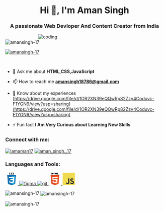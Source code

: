 <h1 align="center">Hi 👋, I'm Aman Singh</h1>
<h3 align="center">A passionate Web Devloper And Content Creator from India</h3>

<img align="right" alt="coding" width="400px" src="https://user-images.githubusercontent.com/55389276/140866485-8fb1c876-9a8f-4d6a-98dc-08c4981eaf70.gif
">

<p align="left"> <img src="https://komarev.com/ghpvc/?username=amansingh-17&label=Profile%20views&color=0e75b6&style=flat" alt="amansingh-17" /> </p>

<p align="left"> <a href="https://github.com/ryo-ma/github-profile-trophy"><img src="https://github-profile-trophy.vercel.app/?username=amansingh-17" alt="amansingh-17" /></a> </p>

<p align="left"> <a href="https://twitter.com/" target="blank"><img src="https://img.shields.io/twitter/follow/?logo=twitter&style=for-the-badge" alt="" /></a> </p>

- 💬 Ask me about **HTML,CSS,JavaScript**

- 📫 How to reach me **amansingh18786@gmail.com**

- 📄 Know about my experiences [https://drive.google.com/file/d/1OR2XN39eQQwRp82Zzy4Coduvc-F1YGN9/view?usp=sharing](https://drive.google.com/file/d/1OR2XN39eQQwRp82Zzy4Coduvc-F1YGN9/view?usp=sharing)

- ⚡ Fun fact **I Am Very Curious about Learning New Skills**

<h3 align="left">Connect with me:</h3>
<p align="left">
<a href="https://linkedin.com/in/iamaman17" target="blank"><img align="center" src="https://raw.githubusercontent.com/rahuldkjain/github-profile-readme-generator/master/src/images/icons/Social/linked-in-alt.svg" alt="iamaman17" height="30" width="40" /></a>
<a href="https://instagram.com/aman_singh._17" target="blank"><img align="center" src="https://raw.githubusercontent.com/rahuldkjain/github-profile-readme-generator/master/src/images/icons/Social/instagram.svg" alt="aman_singh._17" height="30" width="40" /></a>
</p>

<h3 align="left">Languages and Tools:</h3>
<p align="left"> <a href="https://www.w3schools.com/css/" target="_blank" rel="noreferrer"> <img src="https://raw.githubusercontent.com/devicons/devicon/master/icons/css3/css3-original-wordmark.svg" alt="css3" width="40" height="40"/> </a> <a href="https://www.figma.com/" target="_blank" rel="noreferrer"> <img src="https://www.vectorlogo.zone/logos/figma/figma-icon.svg" alt="figma" width="40" height="40"/> </a> <a href="https://git-scm.com/" target="_blank" rel="noreferrer"> <img src="https://www.vectorlogo.zone/logos/git-scm/git-scm-icon.svg" alt="git" width="40" height="40"/> </a> <a href="https://www.w3.org/html/" target="_blank" rel="noreferrer"> <img src="https://raw.githubusercontent.com/devicons/devicon/master/icons/html5/html5-original-wordmark.svg" alt="html5" width="40" height="40"/> </a> <a href="https://developer.mozilla.org/en-US/docs/Web/JavaScript" target="_blank" rel="noreferrer"> <img src="https://raw.githubusercontent.com/devicons/devicon/master/icons/javascript/javascript-original.svg" alt="javascript" width="40" height="40"/> </a> </p>

<p><img align="left" src="https://github-readme-stats.vercel.app/api/top-langs?username=amansingh-17&show_icons=true&locale=en&layout=compact" alt="amansingh-17" /></p>

<p>&nbsp;<img align="center" src="https://github-readme-stats.vercel.app/api?username=amansingh-17&show_icons=true&locale=en" alt="amansingh-17" /></p>

<p><img align="center" src="https://github-readme-streak-stats.herokuapp.com/?user=amansingh-17&" alt="amansingh-17" /></p>
